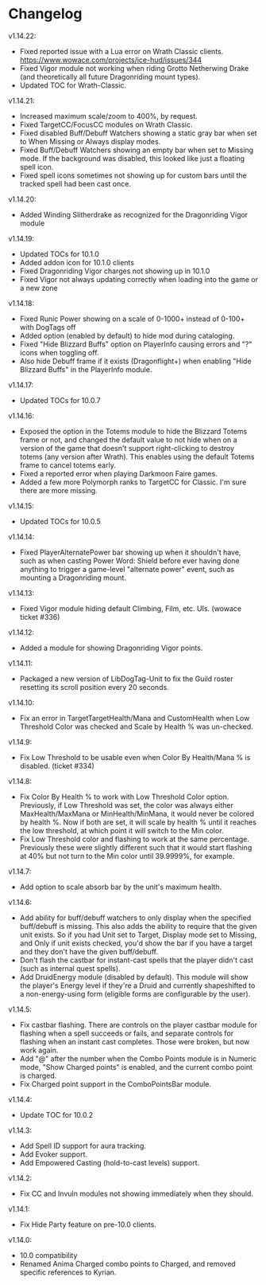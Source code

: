 # Changelog

v1.14.22:

- Fixed reported issue with a Lua error on Wrath Classic clients. https://www.wowace.com/projects/ice-hud/issues/344
- Fixed Vigor module not working when riding Grotto Netherwing Drake (and theoretically all future Dragonriding mount types).
- Updated TOC for Wrath-Classic.

v1.14.21:

- Increased maximum scale/zoom to 400%, by request.
- Fixed TargetCC/FocusCC modules on Wrath Classic.
- Fixed disabled Buff/Debuff Watchers showing a static gray bar when set to When Missing or Always display modes.
- Fixed Buff/Debuff Watchers showing an empty bar when set to Missing mode. If the background was disabled, this looked like just a floating spell icon.
- Fixed spell icons sometimes not showing up for custom bars until the tracked spell had been cast once.

v1.14.20:

- Added Winding Slitherdrake as recognized for the Dragonriding Vigor module

v1.14.19:

- Updated TOCs for 10.1.0
- Added addon icon for 10.1.0 clients
- Fixed Dragonriding Vigor charges not showing up in 10.1.0
- Fixed Vigor not always updating correctly when loading into the game or a new zone

v1.14.18:

- Fixed Runic Power showing on a scale of 0-1000+ instead of 0-100+ with DogTags off
- Added option (enabled by default) to hide mod during cataloging.
- Fixed "Hide Blizzard Buffs" option on PlayerInfo causing errors and "?" icons when toggling off.
- Also hide Debuff frame if it exists (Dragonflight+) when enabling "Hide Blizzard Buffs" in the PlayerInfo module.

v1.14.17:

- Updated TOCs for 10.0.7

v1.14.16:

- Exposed the option in the Totems module to hide the Blizzard Totems frame or not, and changed the default value to not hide when on a version of the game that doesn't support right-clicking to destroy totems (any version after Wrath). This enables using the default Totems frame to cancel totems early.
- Fixed a reported error when playing Darkmoon Faire games.
- Added a few more Polymorph ranks to TargetCC for Classic. I'm sure there are more missing.

v1.14.15:

- Updated TOCs for 10.0.5

v1.14.14:

- Fixed PlayerAlternatePower bar showing up when it shouldn't have, such as when casting Power Word: Shield before ever having done anything to trigger a game-level "alternate power" event, such as mounting a Dragonriding mount.

v1.14.13:

- Fixed Vigor module hiding default Climbing, Film, etc. UIs. (wowace ticket #336)

v1.14.12:

- Added a module for showing Dragonriding Vigor points.

v1.14.11:

- Packaged a new version of LibDogTag-Unit to fix the Guild roster resetting its scroll position every 20 seconds.

v1.14.10:

- Fix an error in TargetTargetHealth/Mana and CustomHealth when Low Threshold Color was checked and Scale by Health % was un-checked.

v1.14.9:

- Fix Low Threshold to be usable even when Color By Health/Mana % is disabled. (ticket #334)

v1.14.8:

- Fix Color By Health % to work with Low Threshold Color option. Previously, if Low Threshold was set, the color was always either MaxHealth/MaxMana or MinHealth/MinMana, it would never be colored by health %. Now if both are set, it will scale by health % until it reaches the low threshold, at which point it will switch to the Min color.
- Fix Low Threshold color and flashing to work at the same percentage. Previously these were slightly different such that it would start flashing at 40% but not turn to the Min color until 39.9999%, for example.

v1.14.7:

- Add option to scale absorb bar by the unit's maximum health.

v1.14.6:

- Add ability for buff/debuff watchers to only display when the specified buff/debuff is missing. This also adds the ability to require that the given unit exists. So if you had Unit set to Target, Display mode set to Missing, and Only if unit exists checked, you'd show the bar if you have a target and they don't have the given buff/debuff.
- Don't flash the castbar for instant-cast spells that the player didn't cast (such as internal quest spells).
- Add DruidEnergy module (disabled by default). This module will show the player's Energy level if they're a Druid and currently shapeshifted to a non-energy-using form (eligible forms are configurable by the user).

v1.14.5:

- Fix castbar flashing. There are controls on the player castbar module for flashing when a spell succeeds or fails, and separate controls for flashing when an instant cast completes. Those were broken, but now work again.
- Add "@" after the number when the Combo Points module is in Numeric mode, "Show Charged points" is enabled, and the current combo point is charged.
- Fix Charged point support in the ComboPointsBar module.

v1.14.4:

- Update TOC for 10.0.2

v1.14.3:

- Add Spell ID support for aura tracking.
- Add Evoker support.
- Add Empowered Casting (hold-to-cast levels) support.

v1.14.2:

- Fix CC and Invuln modules not showing immediately when they should.

v1.14.1:

- Fix Hide Party feature on pre-10.0 clients.

v1.14.0:

- 10.0 compatibility
- Renamed Anima Charged combo points to Charged, and removed specific references to Kyrian.

